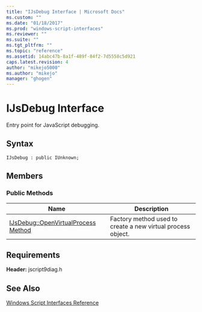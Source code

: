```yaml
---
title: "IJsDebug Interface | Microsoft Docs"
ms.custom: ""
ms.date: "01/18/2017"
ms.prod: "windows-script-interfaces"
ms.reviewer: ""
ms.suite: ""
ms.tgt_pltfrm: ""
ms.topic: "reference"
ms.assetid: 14abc47b-8a1f-489f-84f2-7d5558c5d921
caps.latest.revision: 4
author: "mikejo5000"
ms.author: "mikejo"
manager: "ghogen"
---
```

# IJsDebug Interface
Entry point for JavaScript debugging.  
  
## Syntax  
  
```  
IJsDebug : public IUnknown;  
```  
  
## Members  
  
### Public Methods  
  
|Name|Description|  
|----------|-----------------|  
|[IJsDebug::OpenVirtualProcess Method](../../winscript/reference/ijsdebug-openvirtualprocess-method.md)|Factory method used to create a new virtual process object.|  
  
## Requirements  
 **Header:** jscript9diag.h  
  
## See Also  
 [Windows Script Interfaces Reference](../../winscript/reference/windows-script-interfaces-reference.md)